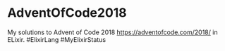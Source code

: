 # AdventOfCode2018

My solutions to Advent of Code 2018 https://adventofcode.com/2018/ in ELixir.
#ElixirLang
#MyElixirStatus
